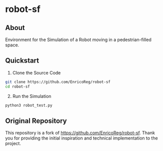 # robot-sf

## About
Environment for the Simulation of a Robot moving
in a pedestrian-filled space.

## Quickstart

1) Clone the Source Code

```sh
git clone https://github.com/EnricoReg/robot-sf
cd robot-sf
```

2) Run the Simulation

```sh
python3 robot_test.py
```

## Original Repository
This repository is a fork of https://github.com/EnricoReg/robot-sf.
Thank you for providing the initial inspiration and technical
implementation to the project.
